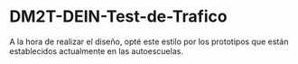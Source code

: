 # DM2T-DEIN-Test-de-Trafico

A la hora de realizar el diseño, opté este estilo por los prototipos que están establecidos actualmente en las autoescuelas.

